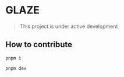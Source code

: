 # GLAZE

> This project is under active development

## How to contribute

```shell
pnpm i

pnpm dev
```

